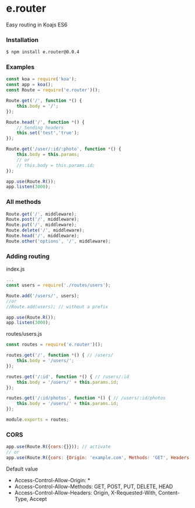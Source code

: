 # e.router
Easy routing in Koajs ES6

### Installation
~~~sh
$ npm install e.router@0.0.4
~~~

### Examples
~~~javascript
const koa = require('koa');
const app = koa();
const Route = require('e.router')();

Route.get('/', function *() {
    this.body = '/';
});

Route.head('/', function *() {
    // Sending headers
    this.set('test','true');
});

Route.get('/user/:id/:photo', function *() {
    this.body = this.params;
    // or 
    // this.body = this.params.id;
});

app.use(Route.R());
app.listen(3000);
~~~

### All methods
~~~javascript
Route.get('/', middleware);
Route.post('/', middleware);
Route.put('/', middleware);
Route.delete('/', middleware);
Route.head('/', middleware);
Route.other('options', '/', middleware);
~~~

### Adding routing

index.js

~~~javascript
...
const users = require('./routes/users');

Route.add('/users/', users);
//or
//Route.add(users); // without a prefix

app.use(Route.R());
app.listen(3000);
~~~

routes/users.js

~~~javascript
const routes = require('e.router')();

routes.get('/', function *() { // /users/
    this.body = '/users/';
});

routes.get('/:id', function *() { // /users/:id
    this.body = '/users/' + this.params.id;
});

routes.get('/:id/photos', function *() { // /users/:id/photos
    this.body = '/users/' + this.params.id;
});

module.exports = routes;
~~~

### CORS
~~~javascript
app.use(Route.R({cors:{}})); // activate
// or
app.use(Route.R({cors: {Origin: 'example.com', Methods: 'GET', Headers: 'Origin'}}));
~~~

Default value
- Access-Control-Allow-Origin: *
- Access-Control-Allow-Methods: GET, POST, PUT, DELETE, HEAD
- Access-Control-Allow-Headers: Origin, X-Requested-With, Content-Type, Accept
